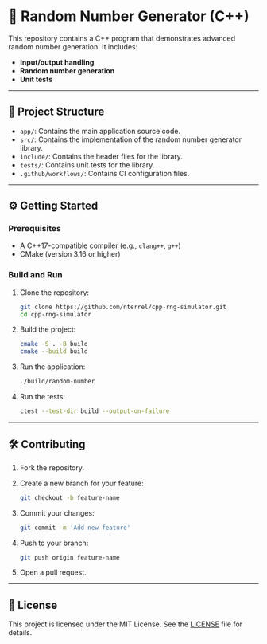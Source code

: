 # 🎲 Random Number Generator (C++)

This repository contains a C++ program that demonstrates advanced random number generation. It includes:

- **Input/output handling**
- **Random number generation**
- **Unit tests**

---

## 📂 Project Structure

- `app/`: Contains the main application source code.
- `src/`: Contains the implementation of the random number generator library.
- `include/`: Contains the header files for the library.
- `tests/`: Contains unit tests for the library.
- `.github/workflows/`: Contains CI configuration files.

---

## ⚙️ Getting Started

### Prerequisites

- A C++17-compatible compiler (e.g., `clang++`, `g++`)
- CMake (version 3.16 or higher)

### Build and Run

1. Clone the repository:

    ```bash
    git clone https://github.com/nterrel/cpp-rng-simulator.git
    cd cpp-rng-simulator
    ```

2. Build the project:

    ```bash
    cmake -S . -B build
    cmake --build build
    ```

3. Run the application:

    ```bash
    ./build/random-number
    ```

4. Run the tests:

    ```bash
    ctest --test-dir build --output-on-failure
    ```

---

## 🛠️ Contributing

1. Fork the repository.
2. Create a new branch for your feature:

    ```bash
    git checkout -b feature-name
    ```

3. Commit your changes:

    ```bash
    git commit -m 'Add new feature'
    ```

4. Push to your branch:

    ```bash
    git push origin feature-name
    ```

5. Open a pull request.

---

## 📜 License

This project is licensed under the MIT License. See the [LICENSE](LICENSE) file for details.
